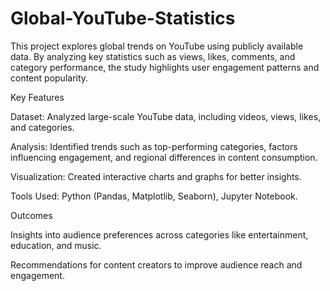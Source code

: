 # Global-YouTube-Statistics

This project explores global trends on YouTube using publicly available data. By analyzing key statistics such as views, likes, comments, and category performance, the study highlights user engagement patterns and content popularity.

Key Features

Dataset: Analyzed large-scale YouTube data, including videos, views, likes, and categories.

Analysis: Identified trends such as top-performing categories, factors influencing engagement, and regional differences in content consumption.

Visualization: Created interactive charts and graphs for better insights.

Tools Used: Python (Pandas, Matplotlib, Seaborn), Jupyter Notebook.

Outcomes

Insights into audience preferences across categories like entertainment, education, and music.

Recommendations for content creators to improve audience reach and engagement.
